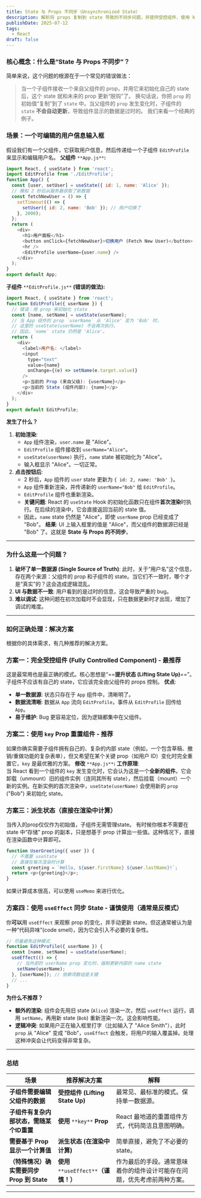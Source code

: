 ```yaml
---
title: State 与 Props 不同步（Unsynchronized State）
description: 解析将 props 复制到 state 导致的不同步问题，并提供受控组件、使用 key 强制重置、派生值渲染与 useEffect 同步（谨慎）等解决方案。
publishDate: 2025-07-12
tags:
  - React
draft: false
---
```

### 核心概念：什么是“State 与 Props 不同步”？
简单来说，这个问题的根源在于一个常见的错误做法：

> 当一个子组件接收一个来自父组件的 prop，并用它来初始化自己的 state 后，这个 state 就和未来的 prop 更新“脱钩”了。
换句话说，你把 `prop` 的初始值“复制”到了 `state` 中。当父组件的 `prop` 发生变化时，子组件的 `state` **不会自动更新**，导致组件显示的数据是过时的。
我们来看一个经典的例子。
### 场景：一个可编辑的用户信息输入框
假设我们有一个父组件，它获取用户信息，然后传递给一个子组件 `EditProfile` 来显示和编辑用户名。
**父组件** `**App.js**`**:**
```JavaScript
import React, { useState } from 'react';
import EditProfile from './EditProfile';
function App() {
  const [user, setUser] = useState({ id: 1, name: 'Alice' });
  // 模拟 2 秒后从服务器获取了新数据
  const fetchNewUser = () => {
    setTimeout(() => {
      setUser({ id: 2, name: 'Bob' }); // 用户切换了
    }, 2000);
  };
  return (
    <div>
      <h1>用户面板</h1>
      <button onClick={fetchNewUser}>切换用户 (Fetch New User)</button>
      <hr />
      <EditProfile userName={user.name} />
    </div>
  );
}
export default App;
```
**子组件** `**EditProfile.js**` **(错误的做法):**
```JavaScript
import React, { useState } from 'react';
function EditProfile({ userName }) {
  // 错误：用 prop 来初始化 state
  const [name, setName] = useState(userName);
  // 当 App 组件的 prop `userName` 从 'Alice' 变为 'Bob' 时，
  // 这里的 useState(userName) 不会再次执行。
  // 因此，`name` state 仍然是 'Alice'。
  return (
    <div>
      <label>用户名: </label>
      <input
        type="text"
        value={name}
        onChange={(e) => setName(e.target.value)}
      />
      <p>当前的 Prop (来自父级): {userName}</p>
      <p>当前的 State (组件内部): {name}</p>
    </div>
  );
}
export default EditProfile;
```
**发生了什么？**
1. **初始渲染**:
    - `App` 组件渲染，`user.name` 是 "Alice"。
    - `EditProfile` 组件接收到 `userName="Alice"`。
    - `useState(userName)` 执行，`name` state 被初始化为 "Alice"。
    - 输入框显示 "Alice"。一切正常。
2. **点击按钮后**:
    - 2 秒后，`App` 组件的 `user` state 更新为 `{ id: 2, name: 'Bob' }`。
    - `App` 组件重新渲染，并传递新的 `userName="Bob"` 给 `EditProfile`。
    - `EditProfile` 组件也重新渲染。
    - **关键问题**: React 的 `useState` Hook 的初始化函数只在组件**首次渲染**时执行。在后续的渲染中，它会直接返回当前的 state 值。
    - 因此，`name` state 仍然是 "Alice"，即使 `userName` prop 已经变成了 "Bob"。
**结果**: UI 上输入框里的值是 "Alice"，而父组件的数据源已经是 "Bob" 了。这就是 **State 与 Props 的不同步**。
---
### 为什么这是一个问题？
1. **破坏了单一数据源 (Single Source of Truth)**: 此时，关于“用户名”这个信息，存在两个来源：父组件的 prop 和子组件的 state。当它们不一致时，哪个才是“真实”的？这会造成逻辑混乱。
2. **UI 与数据不一致**: 用户看到的是过时的信息，这会导致严重的 bug。
3. **难以调试**: 这种问题在初次加载时不会显现，只在数据更新时才出现，增加了调试的难度。
---
### 如何正确处理：解决方案
根据你的具体需求，有几种推荐的解决方案。
### 方案一：完全受控组件 (Fully Controlled Component) - 最推荐
这是最常用也是最正确的模式。核心思想是“==**提升状态 (Lifting State Up)**==”。子组件不应该有自己的 state，它应该完全由父组件的 props 控制。
**优点**:
- **单一数据源**: 状态只存在于 `App` 组件中，清晰明了。
- **数据流清晰**: 数据从 `App` 流向 `EditProfile`，事件从 `EditProfile` 回传给 `App`。
- **易于维护**: Bug 更容易定位，因为逻辑都集中在父组件。
### 方案二：使用 `key` Prop 重置组件 - 推荐
如果你确实需要子组件拥有自己的、复杂的内部 state（例如，一个包含草稿、撤销/重做功能的复杂表单），但又希望在某个关键 prop（如用户 ID）变化时完全重置它，`key` 是最优雅的方案。
**修改** `**App.js**`**:**
**工作原理**:  
当 React 看到一个组件的 `key` 发生变化时，它会认为这是一个**全新的组件**。它会卸载（unmount）旧的组件实例（连同其所有 state），然后挂载（mount）一个新的实例。在新实例的首次渲染中，`useState(userName)` 会使用新的 `prop` ("Bob") 来初始化 state。
### 方案三：派生状态（直接在渲染中计算）
当传入的prop仅仅作为初始值，子组件无需管理state。
有时候你根本不需要在 state 中“存储” prop 的副本，只是想基于 prop 计算出一些值。这种情况下，直接在渲染函数中计算即可。
```JavaScript
function UserGreeting({ user }) {
  // 不需要 useState
  // 直接在每次渲染时计算
  const greeting = `Hello, ${user.firstName} ${user.lastName}!`;
  return <p>{greeting}</p>;
}
```
如果计算成本很高，可以使用 `useMemo` 来进行优化。
### 方案四：使用 `useEffect` 同步 State - 谨慎使用（通常是反模式）
你**可以**用 `useEffect` 来观察 prop 的变化，并手动更新 state。但这通常被认为是一种“代码异味”(code smell)，因为它会引入不必要的复杂性。
```JavaScript
// 尽量避免这种模式
function EditProfile({ userName }) {
  const [name, setName] = useState(userName);
  useEffect(() => {
    // 当外部的 userName prop 变化时，强制更新内部的 name state
    setName(userName);
  }, [userName]); // 依赖项数组是关键
  // ...
}
```
**为什么不推荐？**
- **额外的渲染**: 组件会先用旧 state (`Alice`) 渲染一次，然后 `useEffect` 运行，调用 `setName`，再用新 state (`Bob`) 重新渲染一次。这会影响性能。
- **逻辑冲突**: 如果用户正在输入框里打字（比如输入了 "Alice Smith"），此时 `prop` 从 "Alice" 变成 "Bob"，`useEffect` 会触发，将用户的输入覆盖掉。处理这种冲突会让代码变得非常复杂。
---
### 总结
|场景|推荐解决方案|解释|
|---|---|---|
|**子组件需要编辑父组件的数据**|**受控组件 (Lifting State Up)**|最常见、最标准的模式。保持单一数据源。|
|**子组件有复杂内部状态，需随某个ID重置**|**使用** `**key**` **Prop**|React 最地道的重置组件方式，代码简洁且意图明确。|
|**需要基于 Prop 显示一个计算值**|**派生状态 (在渲染中计算)**|简单直接，避免了不必要的 state。|
|**（特殊情况）确实需要同步 Prop 到 State**|**使用** `**useEffect**`**（谨慎！）**|作为最后的手段。通常意味着你的组件设计可能存在问题，优先考虑前两种方案。|
---
